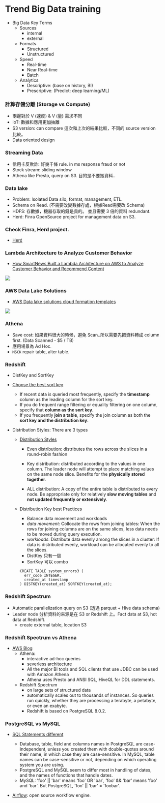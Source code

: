 # Trend Big Data training

* Big Data Key Terms
  - Sources
    - internal
    - external
  - Formats
    - Structured
    - Unstructured
  - Speed
    - Real-time
    - Near Real-time
    - Batch
  - Analytics
    - Descriptive: (base on history, BI)
    - Prescriptive: (Predict: deep learning/ML)

### 計算存儲分離 (Storage vs Compute)
  - 兩邊對於 V (速度) & V (量) 需求不同
  - IoT: 數據和應用更加抽離
  - S3 version: can compare 這次和上次的結果比較，不同的 source version 比較。
  - Data oriented design

### Streaming Data
  - 信用卡反欺詐: 好幾千條 rule. in ms response fraud or not
  - Stock stream: sliding window
  - Athena like Presto, query on S3. 目的是不要搬資料..

### Data lake
  - Problem: Isolated Data silo, format, management, ETL.
  - Schema on Read. (不需要改變數據存處，根據Read需要改 Schema)
  - HDFS: 存數據，機器存取的錢是貴的。 並且需要 3 倍的資料 redundant.
  - Herd: Finra OpenSource project for management data on S3.

### Check Finra, Herd project.
  - [Herd](https://github.com/FINRAOS/herd)

### Lambda Architecture to Analyze Customer Behavior
  - [How SmartNews Built a Lambda Architecture on AWS to Analyze Customer Behavior and Recommend Content](https://aws.amazon.com/blogs/big-data/how-smartnews-built-a-lambda-architecture-on-aws-to-analyze-customer-behavior-and-recommend-content/)

   ![](https://dmhnzl5mp9mj6.cloudfront.net/bigdata_awsblog/images/SmartNewsImage1a.png)  

### AWS Data Lake Solutions

  - [AWS Data lake solutions cloud formation templates](http://docs.aws.amazon.com/solutions/latest/data-lake-solution/architecture.html)

   ![](http://docs.aws.amazon.com/solutions/latest/data-lake-solution/images/data-lake-solution-architecture.png)

### Athena
  - Save cost: 如果資料很大的時候，避免 Scan..所以需要先把資料轉成 column first. (Data Scanned - $5 / TB)
  - 應用場景為 Ad Hoc.
  - `MSCK` repair table, alter table.

### Redshift
  - DistKey and SortKey

  - [Choose the best sort key](http://docs.aws.amazon.com/redshift/latest/dg/c_best-practices-sort-key.html)
    - If recent data is queried most frequently, specify the **timestamp** column as the leading column for the sort key.
    - If you do frequent range filtering or equality filtering on one column, specify that **column as the sort key**.
    - If you frequently **join a table**, specify the join column as both the **sort key and the distribution key**.

  - Distribution Styles: There are 3 types
    - [Distribution Styles](http://docs.aws.amazon.com/redshift/latest/dg/c_choosing_dist_sort.html)
      - Even distribution: distributes the rows across the slices in a round-robin fashion

      - Key distribution: distributed according to the values in one column. The leader node will attempt to place matching values on the same node slice. Benefits for the **physically stored together**.

      - ALL distribution: A copy of the entire table is distributed to every node. Be appropriate only for relatively **slow moving tables** and **not updated frequently or extensively**.

    - Distribution Key best Practices
      - Balance data movement and workloads
      - *data movement*: Collocate the rows from joining tables: When the rows for joining columns are on the same slices, less data needs to be moved during query execution.
      - *workloads*: Distribute data evenly among the slices in a cluster: If data is distributed evenly, workload can be allocated evenly to all the slices.


      * DistKey 只有一個
      * SortKey 可以 combo

      ```
      CREATE TABLE system_errors3 (
        err_code INTEGER,
        created_at timestamp
      ) DISTKEY(created_at) SORTKEY(created_at);
      ```

### Redshift Spectrum
  - Automatic parallelization query on S3 (透過 parquet + Hive data schema)
  - Leader node 分析資料的來源是在 S3 or Redshift 上。Fact data at S3, hot data at Redshift.
    - create external table, location S3

### Redshift Spectrum vs Athena
  - [AWS Blog](https://aws.amazon.com/blogs/big-data/10-best-practices-for-amazon-redshift-spectrum/)
    - Athena:
      - interactive ad-hoc queries
      - severless architecture
      - All the major BI tools and SQL clients that use JDBC can be used with Amazon Athena
      - Athena uses Presto and ANSI SQL, HiveQL for DDL statements.
    - Redshift Spectrum
      - on large sets of structured data
      - automatically scales out to thousands of instances. So queries run quickly, whether they are processing a terabyte, a petabyte, or even an exabyte.
      - Redshift is based on PostgreSQL 8.0.2.

### PostgreSQL vs MySQL
  - [SQL Statements different](https://wiki.postgresql.org/wiki/Things_to_find_out_about_when_moving_from_MySQL_to_PostgreSQL)
    - Database, table, field and columns names in PostgreSQL are case-independent, unless you created them with double-quotes around their name, in which case they are case-sensitive. In MySQL, table names can be case-sensitive or not, depending on which operating system you are using.
    - PostgreSQL and MySQL seem to differ most in handling of dates, and the names of functions that handle dates.
    - MySQL:  'foo' || 'bar' means 'foo' OR 'bar', 'foo' && 'bar' means 'foo' and 'bar'. But PostgreSQL, 'foo' || 'bar' = 'foobar'.

  - [Airflow](https://airflow.incubator.apache.org/): open source workflow engine.
